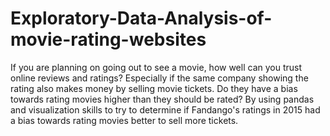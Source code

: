 # Exploratory-Data-Analysis-of-movie-rating-websites
If you are planning on going out to see a movie, how well can you trust online reviews and ratings? Especially if the same company showing the rating also makes money by selling movie tickets. Do they have a bias towards rating movies higher than they should be rated?  By using  pandas and visualization skills to try to determine if Fandango's ratings in 2015 had a bias towards rating movies better to sell more tickets. 
